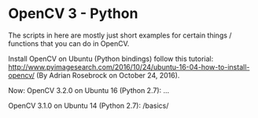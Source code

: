 # OpenCV 3 - Python
The scripts in here are mostly just short examples for certain things / functions that you can do in OpenCV.

Install OpenCV on Ubuntu (Python bindings) follow this tutorial:
http://www.pyimagesearch.com/2016/10/24/ubuntu-16-04-how-to-install-opencv/
(By Adrian Rosebrock on October 24, 2016).

Now: OpenCV 3.2.0 on Ubuntu 16 (Python 2.7):
...

OpenCV 3.1.0 on Ubuntu 14 (Python 2.7):
/basics/
